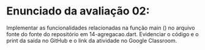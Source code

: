 # Enunciado da avaliação 02:

Implementar as funcionalidades relacionadas na função main () no arquivo fonte do fonte do repositório em 14-agregacao.dart.
Evidenciar o código e o print da saída no GitHub e o link da atividade no Google Classroom.

